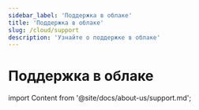 ```yaml
---
sidebar_label: 'Поддержка в облаке'
title: 'Поддержка в облаке'
slug: /cloud/support
description: 'Узнайте о поддержке в облаке'
---
```



# Поддержка в облаке

import Content from '@site/docs/about-us/support.md';

<Content />
